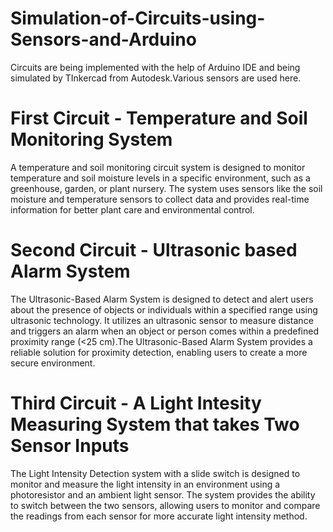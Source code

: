 # Simulation-of-Circuits-using-Sensors-and-Arduino
Circuits are being implemented with the help of Arduino IDE and being simulated by TInkercad from Autodesk.Various sensors are used here.
# First Circuit - Temperature and Soil Monitoring System
A temperature and soil monitoring circuit system is designed to monitor temperature and soil moisture levels in a specific environment, such as a greenhouse, garden, or plant nursery. The system uses sensors like the soil moisture and temperature sensors to collect data and provides real-time information for better plant care and environmental control.
# Second Circuit - Ultrasonic based Alarm System
The Ultrasonic-Based Alarm System is designed to detect and alert users about the presence of objects or individuals within a specified range using ultrasonic technology. It utilizes an ultrasonic sensor to measure distance and triggers an alarm when an object or person comes within a predefined proximity range (<25 cm).The Ultrasonic-Based Alarm System provides a reliable solution for proximity detection, enabling users to create a more secure environment.
# Third Circuit - A Light Intesity Measuring System that takes Two Sensor Inputs 
The Light Intensity Detection system with a slide switch is designed to monitor and measure the light intensity in an environment using a photoresistor and an ambient light sensor. The system provides the ability to switch between the two sensors, allowing users to monitor and compare the readings from each sensor for more accurate light intensity method.
